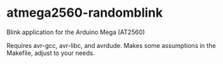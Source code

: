 # atmega2560-randomblink
Blink application for the Arduino Mega (AT2560)

Requires avr-gcc, avr-libc, and avrdude. Makes some assumptions in the Makefile, adjust to your needs.
